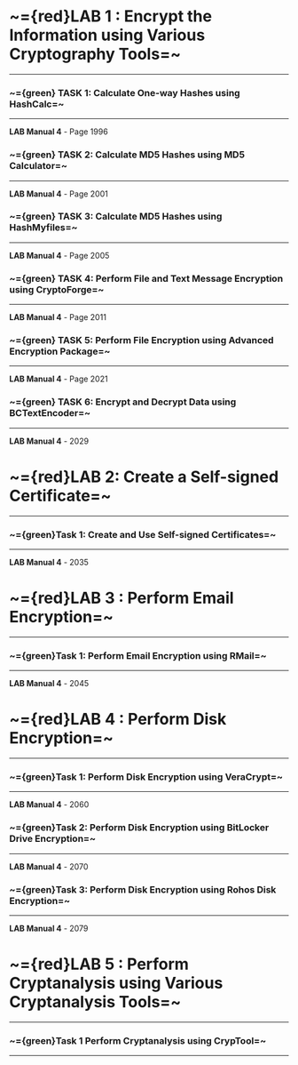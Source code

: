 # ~={red}LAB 1 : Encrypt the Information using Various Cryptography Tools=~
---
### ~={green} TASK 1: Calculate One-way Hashes using HashCalc=~
---
**LAB Manual 4** - Page 1996

### ~={green} TASK 2: Calculate MD5 Hashes using MD5 Calculator=~
---
**LAB Manual 4** - Page 2001

### ~={green} TASK 3: Calculate MD5 Hashes using HashMyfiles=~
---
**LAB Manual 4** - Page 2005

### ~={green} TASK 4: Perform File and Text Message Encryption using CryptoForge=~
---
**LAB Manual 4** - Page 2011

### ~={green} TASK 5: Perform File Encryption using Advanced Encryption Package=~
---
**LAB Manual 4** - Page 2021

### ~={green} TASK 6: Encrypt and Decrypt Data using BCTextEncoder=~
---
**LAB Manual 4** - 2029

# ~={red}LAB 2: Create a Self-signed Certificate=~
---
### ~={green}Task 1: Create and Use Self-signed Certificates=~
---
**LAB Manual 4** - 2035

# ~={red}LAB 3 : Perform Email Encryption=~
---
### ~={green}Task 1: Perform Email Encryption using RMail=~
---
**LAB Manual 4** - 2045

# ~={red}LAB 4 : Perform Disk Encryption=~
---
### ~={green}Task 1: Perform Disk Encryption using VeraCrypt=~
---
**LAB Manual 4** - 2060

### ~={green}Task 2: Perform Disk Encryption using BitLocker Drive Encryption=~
---
**LAB Manual 4** - 2070

### ~={green}Task 3: Perform Disk Encryption using Rohos Disk Encryption=~
---
**LAB Manual 4** - 2079

# ~={red}LAB 5 : Perform Cryptanalysis using Various Cryptanalysis Tools=~
---
### ~={green}Task 1 Perform Cryptanalysis using CrypTool=~
---
